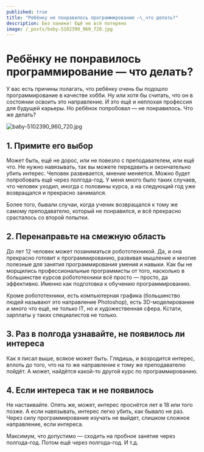 ```yaml
---
published: true
title: "Ребёнку не понравилось программирование —\_что делать?"
description: Без паники! Ещё не всё потеряно
image: /_posts/baby-5102390_960_720.jpg
---
```

# Ребёнку не понравилось программирование — что делать?

У вас есть причины полагать, что ребёнку очень бы подошло программирование в качестве хобби. Ну или хотя бы считать, что он в состоянии освоить это направление. И это ещё и неплохая профессия для будущей карьеры. Но ребёнок попробовал — не понравилось. Что же делать?

![baby-5102390_960_720.jpg]({{site.baseurl}}/_posts/baby-5102390_960_720.jpg)


## 1. Примите его выбор

Может быть, ещё не дорос, или не повезло с преподавателем, или ещё что. Не нужно навязывать, так вы можете передавить и окончательно убить интерес. Человек развивается, мнение меняется. Можно будет попробовать ещё через полгода-год. У меня много было таких случаев, что человек уходил, иногда с половины курса, а на следующий год уже возвращался и прекрасно занимался.

Более того, бывали случаи, когда ученик возвращался к тому же самому преподавателю, который не понравился, и всё прекрасно срасталось со второй попытки. 

## 2. Перенаправьте на смежную область

До лет 12 человек может позаниматься робототехникой. Да, и она прекрасно готовит к программированию, развивая мышление и многие полезные для занятия программирования умения и навыки. Как бы не морщились профессиональные программисты от того, насколько в большинстве курсов робототехники всё просто — просто, да эффективно. Именно как подготовка к обучению программированию.

Кроме робототехники, есть компьютерная графика (большинство людей называют это направление Photoshop), есть 3D-моделирование и много что ещё, не только IT, но и художественная сфера. Кстати, зарплаты у таких специалистов не только.

## 3. Раз в полгода узнавайте, не появилось ли интереса

Как я писал выше, всякое может быть. Глядишь, и возродится интерес, вплоть до того, что на то же направление к тому же преподавателю пойдёт. А может, найдётся какой-то другой курс по программированию.

## 4. Если интереса так и не появилось

Не настаивайте. Опять же, может, интерес проснётся лет в 18 или того позже. А если навязывать, интерес легко убить, как бывало не раз. Через силу программирование изучать не выйдет, слишком сложное направление, если интереса.

Максимум, что допустимо —  сходить на пробное занятие через полгода-год. Потом ещё через полгода-год. И т.д.
